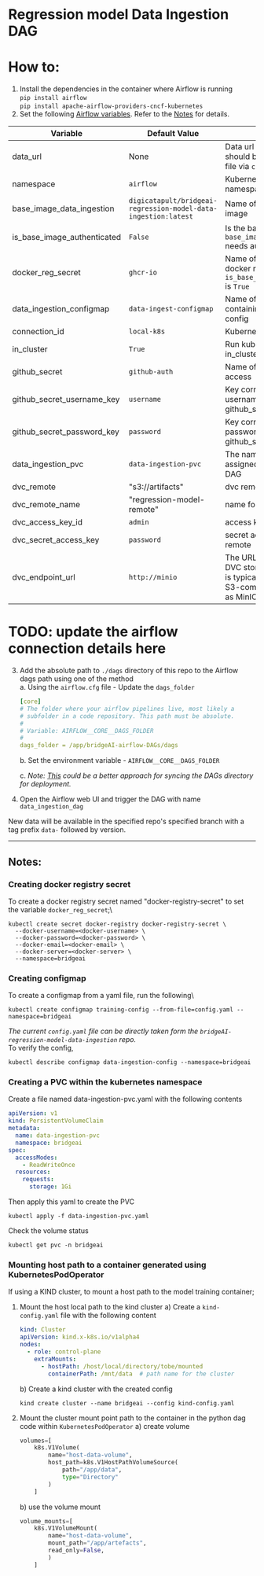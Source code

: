 # Regression model Data Ingestion DAG

# How to:
1. Install the dependencies in the container where Airflow is running\
    `pip install airflow`\
    `pip install apache-airflow-providers-cncf-kubernetes`
2. Set the following [Airflow variables](https://airflow.apache.org/docs/apache-airflow/stable/howto/variable.html). Refer to the [Notes](#notes) for details.

| Variable                    | Default Value                                                   | Description                                                                                                        |
|-----------------------------|-----------------------------------------------------------------|--------------------------------------------------------------------------------------------------------------------|
| data_url                    | None                                                            | Data url of the csv file. You should be able to access the file via `curl`                                         |
| namespace                   | `airflow`                                                       | Kubernetes cluster namespace                                                                                       |
| base_image_data_ingestion   | `digicatapult/bridgeai-regression-model-data-ingestion:latest`  | Name of the data ingestion image                                                                                   |
| is_base_image_authenticated | `False`                                                         | Is the base image `base_image_data_ingestion` needs authentication to pull?                                        |
| docker_reg_secret           | `ghcr-io`                                                       | Name of the secret for the docker registry pull if `is_base_image_authenticated` is `True`                         |
| data_ingestion_configmap    | `data-ingest-configmap`                                         | Name of the configmap containing the data ingestion config                                                         |
| connection_id               | `local-k8s`                                                     | Kubernetes connection id                                                                                           |
| in_cluster                  | `True`                                                          | Run kubernetes client with in_cluster configuration                                                                |
| github_secret               | `github-auth`                                                   | Name of the secret for git access                                                                                  |
| github_secret_username_key  | `username`                                                      | Key corresponding to the git username in the above github_secret                                                   |
| github_secret_password_key  | `password`                                                      | Key corresponding to the git password in the above github_secret                                                   |
| data_ingestion_pvc          | `data-ingestion-pvc`                                            | The name of the PVC assigned for data ingestion DAG                                                                |
| dvc_remote                  | "s3://artifacts"                                                | dvc remote                                                                                                         |
| dvc_remote_name             | "regression-model-remote"                                       | name for dvc remote                                                                                                |
| dvc_access_key_id           | `admin`                                                         | access key for dvc remote                                                                                          |
| dvc_secret_access_key       | `password`                                                      | secret access key for dvc remote                                                                                   |
| dvc_endpoint_url            | `http://minio`                                                  | The URL endpoint for the DVC storage backend. This is typically the URL of an S3-compatible service, such as MinIO |

# TODO: update the airflow connection details here

3. Add the absolute path to `./dags` directory of this repo to the Airflow dags path using one of the method\
    a. Using the `airflow.cfg` file - Update the `dags_folder`
    ```yaml
    [core]
    # The folder where your airflow pipelines live, most likely a
    # subfolder in a code repository. This path must be absolute.
    #
    # Variable: AIRFLOW__CORE__DAGS_FOLDER
    #
    dags_folder = /app/bridgeAI-airflow-DAGs/dags
    ```
    b. Set the environment variable - `AIRFLOW__CORE__DAGS_FOLDER`

    c. *Note: [This](https://airflow.apache.org/docs/helm-chart/stable/manage-dags-files.html#mounting-dags-using-git-sync-sidecar-with-persistence-enabled) could be a better approach for syncing the DAGs directory for deployment.*

4. Open the Airflow web UI and trigger the DAG with name `data_ingestion_dag`

New data will be available in the specified repo's specified branch with a tag prefix `data-` followed by version.

---
## Notes:

### Creating docker registry secret
To create a docker registry secret named "docker-registry-secret" to set the variable `docker_reg_secret`;\
```shell
kubectl create secret docker-registry docker-registry-secret \
  --docker-username=<docker-username> \
  --docker-password=<docker-password> \
  --docker-email=<docker-email> \
  --docker-server=<docker-server> \
  --namespace=bridgeai
```
### Creating configmap
To create a configmap from a yaml file, run the following\
```shell
kubectl create configmap training-config --from-file=config.yaml --namespace=bridgeai
```
*The current `config.yaml` file can be directly taken form the
`bridgeAI-regression-model-data-ingestion` repo.*\
To verify the config,
```shell
kubectl describe configmap data-ingestion-config --namespace=bridgeai
````
### Creating a PVC within the kubernetes namespace
Create a file named data-ingestion-pvc.yaml with the following contents
```yaml
apiVersion: v1
kind: PersistentVolumeClaim
metadata:
  name: data-ingestion-pvc
  namespace: bridgeai
spec:
  accessModes:
    - ReadWriteOnce
  resources:
    requests:
      storage: 1Gi

```
Then apply this yaml to create the PVC
```shell
kubectl apply -f data-ingestion-pvc.yaml
```
Check the volume status
```shell
kubectl get pvc -n bridgeai
```

### Mounting host path to a container generated using KubernetesPodOperator 

If using a KIND cluster, to mount a host path to the model training container;
1. Mount the host local path to the kind cluster
    a) Create a `kind-config.yaml` file with the following content
    ```yaml
    kind: Cluster
    apiVersion: kind.x-k8s.io/v1alpha4
    nodes:
      - role: control-plane
        extraMounts:
          - hostPath: /host/local/directory/tobe/mounted
            containerPath: /mnt/data  # path name for the cluster
    ```
    b) Create a kind cluster with the created config
    ```shell
   kind create cluster --name bridgeai --config kind-config.yaml
    ```
2. Mount the cluster mount point path to the container in the python dag code within `KubernetesPodOperator`
    a) create volume
    ```python
    volumes=[
        k8s.V1Volume(
            name="host-data-volume",
            host_path=k8s.V1HostPathVolumeSource(
                path="/app/data",
                type="Directory"
            )
        ]
    ```
    b)  use the volume mount
    ```python
    volume_mounts=[
        k8s.V1VolumeMount(
            name="host-data-volume",
            mount_path="/app/artefacts",
            read_only=False,
            )
        ]
    ```

